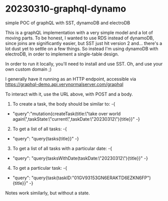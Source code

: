 # 20230310-graphql-dynamo

simple POC of graphQL with SST, dynamoDB and electroDB

This is a graphQL implementation with a very simple model and a lot of moving
parts. To be honest, I wanted to use RDS instead of dynamoDB, since joins are
significantly easier, but SST just hit version 2 and... there's a lot dust yet
to settle on a few things. So instead I'm using dynamoDB with electroDB, in
order to implement a single-table design.

In order to run it locally, you'll need to install and use SST. Oh, and use
your own custom domain ;)

I generally have it running as an HTTP endpoint, accessible via
https://graphql-demo.api.verynormalserver.com/graphql

To interact with it, use the URL above, with POST and a body.

1. To create a task, the body should be similar to:
   -{

- "query":"mutation{createTask(title:\\"take over world again\\",taskState:\\"current\\",taskDate:\\"20230312\\"){title}}"
  -}

2. To get a list of all tasks:
   -{

- "query": "query{tasks{title}}"
  -}

3. To get a list of all tasks with a particular date:
   -{

- "query": "query{tasksWithDate(taskDate:\\"20230312\\"){title}}"
  -}

4. To get a particular task:
   -{

- "query": "query{task(taskID:\"01GV93153GN6ERAKTD6EZKN6FP\"){title}}"
  -}

Notes work similarly, but without a state.
